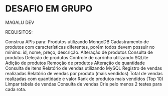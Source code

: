 # DESAFIO EM GRUPO
MAGALU DEV

REQUISITOS:

Construa APIs para:
Produtos utilizando MongoDB
Cadastramento de produtos com características diferentes, porém todos devem possuir no mínimo: id, nome, preço, descrição.
Alteração de produtos
Consulta de produtos
Deleção de produtos
Controle de carrinho utilizando SQLite
Adição de produtos
Remoção de produtos
Alteração de quantidade
Consulta de itens
Relatório de vendas utilizando MySQL 
Registro de vendas realizadas
Relatório de vendas por produto (mais vendidos)
Total de vendas realizadas com quantidade e valor
Rank de produtos mais vendidos (Top 10)
Limpar tabela de vendas
Consulta de vendas
Crie pelo menos 2 testes para cada rota.

